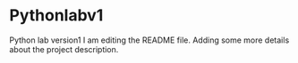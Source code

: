 # Pythonlabv1
Python lab version1
I am editing the README file. Adding some more details about the project description.
